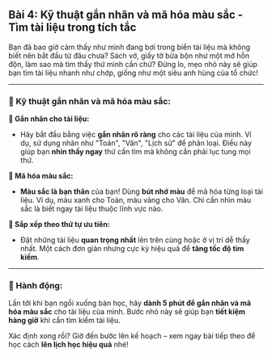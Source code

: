 ## Bài 4: Kỹ thuật gắn nhãn và mã hóa màu sắc - Tìm tài liệu trong tích tắc

Bạn đã bao giờ cảm thấy như mình đang bơi trong biển tài liệu mà không biết nên bắt đầu từ đâu chưa? Sách vở, giấy tờ bừa bộn như một mớ hỗn độn, làm sao mà tìm thấy thứ mình cần chứ? Đừng lo, mẹo nhỏ này sẽ giúp bạn tìm tài liệu nhanh như chớp, giống như một siêu anh hùng của tổ chức!

---

### 📌 Kỹ thuật gắn nhãn và mã hóa màu sắc:

**🔹 Gắn nhãn cho tài liệu:**
- Hãy bắt đầu bằng việc **gắn nhãn rõ ràng** cho các tài liệu của mình. Ví dụ, sử dụng nhãn như "Toán", "Văn", "Lịch sử" để phân loại. Điều này giúp bạn **nhìn thấy ngay** thứ cần tìm mà không cần phải lục tung mọi thứ.

**🔹 Mã hóa màu sắc:**
- **Màu sắc là bạn thân** của bạn! Dùng **bút nhớ màu** để mã hóa từng loại tài liệu. Ví dụ, màu xanh cho Toán, màu vàng cho Văn. Chỉ cần nhìn màu sắc là biết ngay tài liệu thuộc lĩnh vực nào.

**🔹 Sắp xếp theo thứ tự ưu tiên:**
- Đặt những tài liệu **quan trọng nhất** lên trên cùng hoặc ở vị trí dễ thấy nhất. Một cách đơn giản nhưng cực kỳ hiệu quả để **tăng tốc độ tìm kiếm**.

---

### 🚀 Hành động:

Lần tới khi bạn ngồi xuống bàn học, hãy **dành 5 phút để gắn nhãn và mã hóa màu sắc** cho tài liệu của mình. Bước nhỏ này sẽ giúp bạn **tiết kiệm hàng giờ** khi cần tìm kiếm tài liệu.

Xác định xong rồi? Giờ đến bước lên kế hoạch – xem ngay bài tiếp theo để học cách **lên lịch học hiệu quả** nhé!